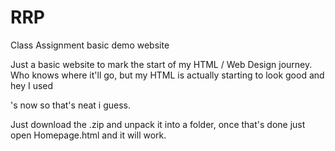 # RRP
Class Assignment basic demo website

Just a basic website to mark the start of my HTML / Web Design journey. Who knows where it'll go, but my HTML is actually starting to look good and hey I used <div>'s now so that's neat i guess.
  
  Just download the .zip and unpack it into a folder, once that's done just open Homepage.html and it will work. 
